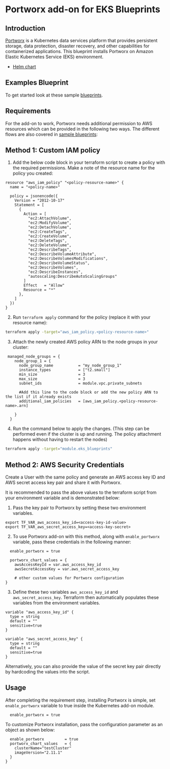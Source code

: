 # Portworx add-on for EKS Blueprints

## Introduction

[Portworx](https://portworx.com/) is a Kubernetes data services platform that provides persistent storage, data protection, disaster recovery, and other capabilities for containerized applications. This blueprint installs Portworx on Amazon Elastic Kubernetes Service (EKS) environment.

- [Helm chart](https://github.com/portworx/helm)

## Examples Blueprint

To get started look at these sample [blueprints](https://github.com/portworx/terraform-eksblueprints-portworx-addon/tree/main/blueprint).

## Requirements

For the add-on to work, Portworx needs additional permission to AWS resources which can be provided in the following two ways. The different flows are also covered in [sample blueprints](https://github.com/portworx/terraform-eksblueprints-portworx-addon/tree/main/blueprint):

## Method 1: Custom IAM policy

1. Add the below code block in your terraform script to create a policy with the required permissions. Make a note of the resource name for the policy you created:

```
resource "aws_iam_policy" "<policy-resource-name>" {
  name = "<policy-name>"

  policy = jsonencode({
    Version = "2012-10-17"
    Statement = [
      {
        Action = [
          "ec2:AttachVolume",
          "ec2:ModifyVolume",
          "ec2:DetachVolume",
          "ec2:CreateTags",
          "ec2:CreateVolume",
          "ec2:DeleteTags",
          "ec2:DeleteVolume",
          "ec2:DescribeTags",
          "ec2:DescribeVolumeAttribute",
          "ec2:DescribeVolumesModifications",
          "ec2:DescribeVolumeStatus",
          "ec2:DescribeVolumes",
          "ec2:DescribeInstances",
          "autoscaling:DescribeAutoScalingGroups"
        ]
        Effect   = "Allow"
        Resource = "*"
      },
    ]
  })
}
```

2. Run `terraform apply` command for the policy (replace it with your resource name):

```bash
terraform apply -target="aws_iam_policy.<policy-resource-name>"
```
3. Attach the newly created AWS policy ARN to the node groups in your cluster:

```
 managed_node_groups = {
    node_group_1 = {
      node_group_name           = "my_node_group_1"
      instance_types            = ["t2.small"]
      min_size                  = 3
      max_size                  = 3
      subnet_ids                = module.vpc.private_subnets

      #Add this line to the code block or add the new policy ARN to the list if it already exists
      additional_iam_policies   = [aws_iam_policy.<policy-resource-name>.arn]

    }
  }
```
4. Run the command below to apply the changes. (This step can be performed even if the cluster is up and running. The policy attachment happens without having to restart the nodes)
```bash
terraform apply -target="module.eks_blueprints"
```

## Method 2: AWS Security Credentials

Create a User with the same policy and generate an AWS access key ID and AWS secret access key pair and share it with Portworx.

It is recommended to pass the above values to the terraform script from your environment variable and is demonstrated below:


1. Pass the key pair to Portworx by setting these two environment variables.

```
export TF_VAR_aws_access_key_id=<access-key-id-value>
export TF_VAR_aws_secret_access_key=<access-key-secret>
```

2. To use Portworx add-on with this method, along with ```enable_portworx``` variable, pass these credentials in the following manner:

```
  enable_portworx = true

  portworx_chart_values = {
    awsAccessKeyId = var.aws_access_key_id
    awsSecretAccessKey = var.aws_secret_access_key

    # other custom values for Portworx configuration
}

```

3. Define these two variables ```aws_access_key_id``` and ```aws_secret_access_key```. Terraform then automatically populates these variables from the environment variables.


```
variable "aws_access_key_id" {
  type = string
  default = ""
  sensitive=true
}

variable "aws_secret_access_key" {
  type = string
  default = ""
  sensitive=true
}
```

Alternatively, you can also provide the value of the secret key pair directly by hardcoding the values into the script.

## Usage

After completing the requirement step, installing Portworx is simple, set ```enable_portworx``` variable to true inside the Kubernetes add-on module.

```
  enable_portworx = true
```

To customize Portworx installation, pass the configuration parameter as an object as shown below:

```
  enable_portworx         = true
  portworx_chart_values   = {
    clusterName="testCluster"
    imageVersion="2.11.1"
  }
}
```
